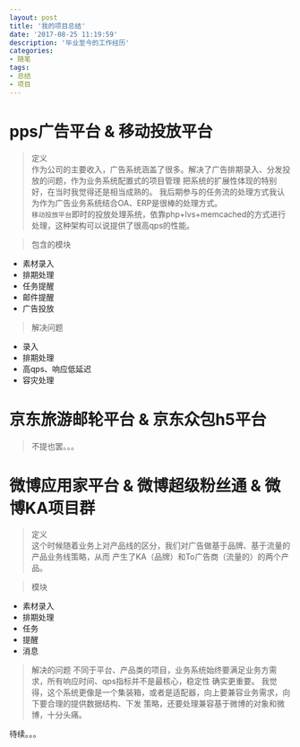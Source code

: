 ```yaml
---
layout: post
title: '我的项目总结'
date: '2017-08-25 11:19:59'
description: '毕业至今的工作经历'
categories:
- 随笔
tags:
- 总结
- 项目
---
```


# pps广告平台 & 移动投放平台

> 定义    
   作为公司的主要收入，广告系统涵盖了很多。解决了广告排期录入、分发投放的问题，作为业务系统配置式的项目管理
把系统的扩展性体现的特别好，在当时我觉得还是相当成熟的。
   我后期参与的任务流的处理方式我认为作为广告业务系统结合OA、ERP是很棒的处理方式。     
   `移动投放平台`即时的投放处理系统，依靠php+lvs+memcached的方式进行处理，这种架构可以说提供了很高qps的性能。
   
> 包含的模块
- 素材录入
- 排期处理
- 任务提醒
- 邮件提醒
- 广告投放
    
> 解决问题
- 录入
- 排期处理
- 高qps、响应低延迟
- 容灾处理

# 京东旅游邮轮平台 & 京东众包h5平台

> 不提也罢。。。

# 微博应用家平台 & 微博超级粉丝通 & 微博KA项目群

> 定义    
    这个时候随着业务上对产品线的区分，我们对广告做基于品牌、基于流量的产品业务线策略，从而
    产生了KA（品牌）和To广告商（流量的）的两个产品。
    
> 模块
- 素材录入
- 排期处理
- 任务
- 提醒
- 消息

> 解决的问题
不同于平台、产品类的项目，业务系统始终要满足业务方需求，所有响应时间、qps指标并不是最核心，稳定性
确实更重要。
我觉得，这个系统更像是一个集装箱，或者是适配器，向上要兼容业务需求，向下要合理的提供数据结构、下发
策略，还要处理兼容基于微博的对象和微博，十分头痛。

待续。。。

    